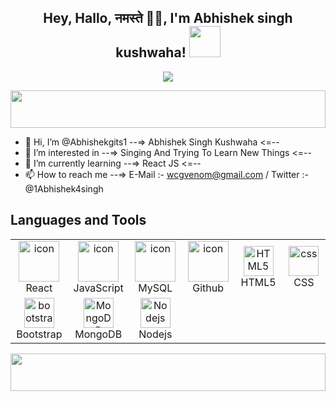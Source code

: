 <h2 align="center">Hey, Hallo, नमस्ते 🙏🏻, I'm Abhishek singh kushwaha! <img src="https://media.giphy.com/media/mGcNjsfWAjY5AEZNw6/giphy.gif" width="50"></h2>  
<p align="center">
  <img src="https://readme-typing-svg.herokuapp.com?lines=Computer+Science+Undergraduate;Full+Stack+Software+Developer;Aspiring+Learner&center=true&width=500&height=80"></a>
</p>
<img src="https://i.imgur.com/dBaSKWF.gif" height="60" width="100%">

- 👋 Hi, I’m @Abhishekgits1        --=> Abhishek Singh Kushwaha <=--
- 👀 I’m interested in             --=> Singing And Trying To Learn New Things  <=--
- 🌱 I’m currently learning        --=> React JS <=--
- 📫 How to reach me               --=> E-Mail :- wcgvenom@gmail.com / Twitter :- @1Abhishek4singh

## Languages and Tools
<table align="center">
  <tr>
    <td align="center" width="96">
        <img src="https://techstack-generator.vercel.app/react-icon.svg" alt="icon" width="65" height="65" />
      <br>React
    </td>
    <td align="center" width="96">
        <img src="https://techstack-generator.vercel.app/js-icon.svg" alt="icon" width="65" height="65" />
      <br>JavaScript
    </td>
    <td align="center" width="96">
        <img src="https://techstack-generator.vercel.app/mysql-icon.svg" alt="icon" width="65" height="65" />
      <br>MySQL
    </td>
        <td align="center" width="96">
        <img src="https://techstack-generator.vercel.app/github-icon.svg" alt="icon" width="65" height="65" />
      <br>Github
    </td>
    <td align="center"  width="96">
        <img src="https://skillicons.dev/icons?i=html" width="48" height="48" alt="HTML5" />
      <br>HTML5
    </td>
    <td align="center" width="96">
        <img src="https://skillicons.dev/icons?i=css" width="48" height="48" alt="css" />
      <br>CSS
    </td>
  </tr>
  <tr>
    <td align="center"  width="96">
        <img src="https://skillicons.dev/icons?i=bootstrap" width="48" height="48" alt="bootstrap" />
      <br>Bootstrap
    </td>
      <td align="center" width="96">
        <img src="https://skillicons.dev/icons?i=mongodb" width="48" height="48" alt="MongoDB" />
      <br>MongoDB
    </td>
        <td align="center" width="96">
        <img src="https://skillicons.dev/icons?i=nodejs" width="48" height="48" alt="Nodejs" />
      <br>Nodejs
      </td>
      </td>
 </tr>
</table>
   <img src="https://i.imgur.com/dBaSKWF.gif" height="60" width="100%">


<!---
Abhishekgits1/Abhishekgits1 is a ✨ special ✨ repository because its `README.md` (this file) appears on your GitHub profile.
You can click the Preview link to take a look at your changes.
--->
